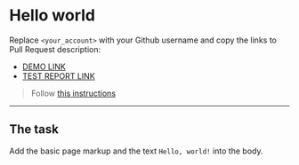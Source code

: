 # Hello world
Replace `<your_account>` with your Github username and copy the links to Pull Request description:
- [DEMO LINK](https://Kengat.github.io/layout_hello-world/)
- [TEST REPORT LINK](https://Kengat.github.io/layout_hello-world/report/html_report/)

> Follow [this instructions](https://mate-academy.github.io/layout_task-guideline/#how-to-solve-the-layout-tasks-on-github)
___

## The task
Add the basic page markup and the text `Hello, world!` into the body.
